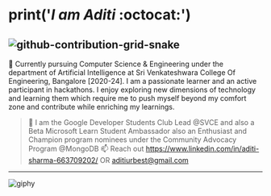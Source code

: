 # print('*I am Aditi*  :octocat:')

![github-contribution-grid-snake](https://user-images.githubusercontent.com/63997962/213912935-eff2449b-ac9a-438b-92e7-65034109b1cf.svg)
---


👀 Currently pursuing Computer Science & Engineering under the department of Artificial Intelligence at Sri Venkateshwara College Of Engineering, Bangalore [2020-24]. I am a passionate learner and an active participant in hackathons. I enjoy exploring new dimensions of technology and learning them which require me to push myself beyond my comfort zone and contribute while enriching my learnings. 




> 🍁 I am the Google Developer Students Club Lead @SVCE and also a Beta Microsoft Learn Student Ambassador also an Enthusiast and Champion program nominees under the 
> Community Advocacy Program @MongoDB
> 📫 Reach out https://www.linkedin.com/in/aditi-sharma-663709202/ OR aditiurbest@gmail.com

---

![giphy](https://user-images.githubusercontent.com/63997962/213916553-9d6c26f0-f74b-4bf0-a640-32573b5c09ac.gif) 




<!---
aditisharma132/aditisharma132 is a ✨ special ✨ repository because its `README.md` (this file) appears on your GitHub profile.
You can click the Preview link to take a look at your changes.
--->


